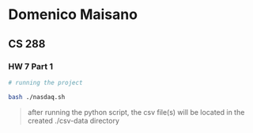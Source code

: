 # Domenico Maisano

## CS 288

### HW 7 Part 1

```bash
# running the project

bash ./nasdaq.sh
```

> after running the python script, the csv file(s) will be located in the created ./csv-data directory
